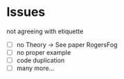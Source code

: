 # Issues
not agreeing with etiquette
- [ ] no Theory -> See paper RogersFog
- [ ] no proper example
- [ ] code duplication
- [ ] many more...